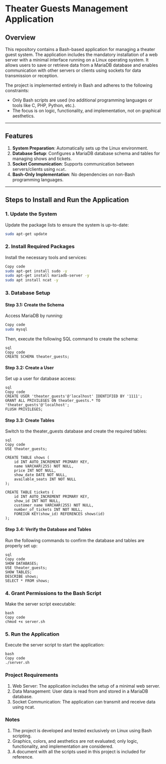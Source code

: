 # Theater Guests Management Application

## Overview

This repository contains a Bash-based application for managing a theater guest system. The application includes the mandatory installation of a web server with a minimal interface running on a Linux operating system. It allows users to save or retrieve data from a MariaDB database and enables communication with other servers or clients using sockets for data transmission or reception.

The project is implemented entirely in Bash and adheres to the following constraints:
- Only Bash scripts are used (no additional programming languages or tools like C, PHP, Python, etc.).
- The focus is on logic, functionality, and implementation, not on graphical aesthetics.

---

## Features

1. **System Preparation**: Automatically sets up the Linux environment.
2. **Database Setup**: Configures a MariaDB database schema and tables for managing shows and tickets.
3. **Socket Communication**: Supports communication between servers/clients using `ncat`.
4. **Bash-Only Implementation**: No dependencies on non-Bash programming languages.

---

## Steps to Install and Run the Application

### 1. Update the System
Update the package lists to ensure the system is up-to-date:
```bash
sudo apt-get update
```
### 2. Install Required Packages
Install the necessary tools and services:

```bash
Copy code
sudo apt-get install sudo -y
sudo apt-get install mariadb-server -y
sudo apt install ncat -y
```
### 3. Database Setup
#### Step 3.1: Create the Schema
Access MariaDB by running:

```bash
Copy code
sudo mysql
```
Then, execute the following SQL command to create the schema:
```
sql
Copy code
CREATE SCHEMA theater_guests;
```
#### Step 3.2: Create a User
Set up a user for database access:
```
sql
Copy code
CREATE USER 'theater_guests'@'localhost' IDENTIFIED BY '1111';
GRANT ALL PRIVILEGES ON theater_guests.* TO 'theater_guests'@'localhost';
FLUSH PRIVILEGES;
```
#### Step 3.3: Create Tables
Switch to the theater_guests database and create the required tables:
```
sql
Copy code
USE theater_guests;

CREATE TABLE shows (
    id INT AUTO_INCREMENT PRIMARY KEY,
    name VARCHAR(255) NOT NULL,
    price INT NOT NULL,
    show_date DATE NOT NULL,
    available_seats INT NOT NULL
);

CREATE TABLE tickets (
    id INT AUTO_INCREMENT PRIMARY KEY,
    show_id INT NOT NULL,
    customer_name VARCHAR(255) NOT NULL,
    number_of_tickets INT NOT NULL,
    FOREIGN KEY(show_id) REFERENCES shows(id)
);
```
#### Step 3.4: Verify the Database and Tables
Run the following commands to confirm the database and tables are properly set up:
```
sql
Copy code
SHOW DATABASES;
USE theater_guests;
SHOW TABLES;
DESCRIBE shows;
SELECT * FROM shows;
```
### 4. Grant Permissions to the Bash Script
Make the server script executable:
```
bash
Copy code
chmod +x server.sh
```
### 5. Run the Application
Execute the server script to start the application:
```
bash
Copy code
./server.sh
```
### Project Requirements
1. Web Server: The application includes the setup of a minimal web server.
2. Data Management: User data is read from and stored in a MariaDB database.
3. Socket Communication: The application can transmit and receive data using ncat.

### Notes

1. The project is developed and tested exclusively on Linux using Bash scripting.
2. Graphics, colors, and aesthetics are not evaluated; only logic, functionality, and implementation are considered.
3. A document with all the scripts used in this project is included for reference.
